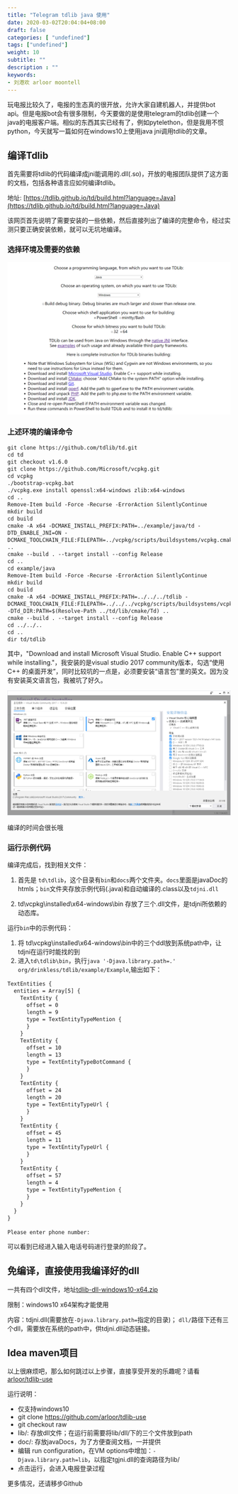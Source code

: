 ```yaml
---
title: "Telegram tdlib java 使用"
date: 2020-03-02T20:04:04+08:00
draft: false
categories: [ "undefined"]
tags: ["undefined"]
weight: 10
subtitle: ""
description : ""
keywords:
- 刘港欢 arloor moontell
---
```


玩电报比较久了，电报的生态真的很开放，允许大家自建机器人，并提供bot api。但是电报bot会有很多限制，今天要做的是使用telegram的tdlib创建一个java的电报客户端。相似的东西其实已经有了，例如pytelethon，但是我用不惯python，今天就写一篇如何在windows10上使用java jni调用tdlib的文章。

<!--more-->

## 编译Tdlib

首先需要将tdlib的代码编译成jni能调用的.dll(.so)，开放的电报团队提供了这方面的文档，包括各种语言应如何编译tdlib。

地址: [https://tdlib.github.io/td/build.html?language=Java](https://tdlib.github.io/td/build.html?language=Java)

该网页首先说明了需要安装的一些依赖，然后直接列出了编译的完整命令，经过实测只要正确安装依赖，就可以无坑地编译。


### 选择环境及需要的依赖

![](/img/dependency-4-tdlib-windows.png)


### 上述环境的编译命令
```shell
git clone https://github.com/tdlib/td.git
cd td
git checkout v1.6.0
git clone https://github.com/Microsoft/vcpkg.git
cd vcpkg
./bootstrap-vcpkg.bat
./vcpkg.exe install openssl:x64-windows zlib:x64-windows
cd ..
Remove-Item build -Force -Recurse -ErrorAction SilentlyContinue
mkdir build
cd build
cmake -A x64 -DCMAKE_INSTALL_PREFIX:PATH=../example/java/td -DTD_ENABLE_JNI=ON -DCMAKE_TOOLCHAIN_FILE:FILEPATH=../vcpkg/scripts/buildsystems/vcpkg.cmake ..
cmake --build . --target install --config Release
cd ..
cd example/java
Remove-Item build -Force -Recurse -ErrorAction SilentlyContinue
mkdir build
cd build
cmake -A x64 -DCMAKE_INSTALL_PREFIX:PATH=../../../tdlib -DCMAKE_TOOLCHAIN_FILE:FILEPATH=../../../vcpkg/scripts/buildsystems/vcpkg.cmake -DTd_DIR:PATH=$(Resolve-Path ../td/lib/cmake/Td) ..
cmake --build . --target install --config Release
cd ../../..
cd ..
dir td/tdlib
```

其中，"Download and install Microsoft Visual Studio. Enable C++ support while installing."，我安装的是visual studio 2017 community版本，勾选“使用 C++ 的桌面开发”，同时比较坑的一点是，必须要安装“语言包”里的英文。因为没有安装英文语言包，我被坑了好久。

![](/img/vs-4-tdlib-compile.png)



编译的时间会很长哦

### 运行示例代码

编译完成后，找到相关文件：

1. 首先是 `td\tdlib`，这个目录有`bin`和`docs`两个文件夹。`docs`里面是javaDoc的htmls；`bin`文件夹存放示例代码(.java)和自动编译的.class以及`tdjni.dll`

2. td\vcpkg\installed\x64-windows\bin 存放了三个.dll文件，是tdjni所依赖的动态库。

运行`bin`中的示例代码：

1. 将 td\vcpkg\installed\x64-windows\bin中的三个ddl放到系统path中，让tdjni在运行时能找的到
2. 进入`td\tdlib\bin`，执行`java '-Djava.library.path=.' org/drinkless/tdlib/example/Example`,输出如下：

```
TextEntities {
  entities = Array[5] {
    TextEntity {
      offset = 0
      length = 9
      type = TextEntityTypeMention {
      }
    }
    TextEntity {
      offset = 10
      length = 13
      type = TextEntityTypeBotCommand {
      }
    }
    TextEntity {
      offset = 24
      length = 20
      type = TextEntityTypeUrl {
      }
    }
    TextEntity {
      offset = 45
      length = 11
      type = TextEntityTypeUrl {
      }
    }
    TextEntity {
      offset = 57
      length = 4
      type = TextEntityTypeMention {
      }
    }
  }
}

Please enter phone number:
```

可以看到已经进入输入电话号码进行登录的阶段了。

## 免编译，直接使用我编译好的dll

一共有四个dll文件，地址[tdlib-dll-windows10-x64.zip](https://cdn.arloor.com/tool/tdlib-dll-windows10-x64.zip)

限制：windows10 x64架构才能使用

内容：tdjni.dll(需要放在`-Djava.library.path=`指定的目录)； `dll/`路径下还有三个dll，需要放在系统的path中，供tdjni.dll动态链接。

## Idea maven项目

以上很麻烦吧，那么如何跳过以上步骤，直接享受开发的乐趣呢？请看[arloor/tdlib-use](https://github.com/arloor/tdlib-use)

运行说明：

- 仅支持windows10
- git clone https://github.com/arloor/tdlib-use
- git checkout raw 
- lib/: 存放dll文件；在运行前需要将lib/dll/下的三个文件放到path
- doc/: 存放javaDocs，为了方便查阅文档，一并提供
- 编辑 run configuration，在VM options中增加：`-Djava.library.path=lib`，以指定tgjni.dll的查询路径为lib/
- 点击运行，会进入电报登录过程

更多情况，还请移步Github
